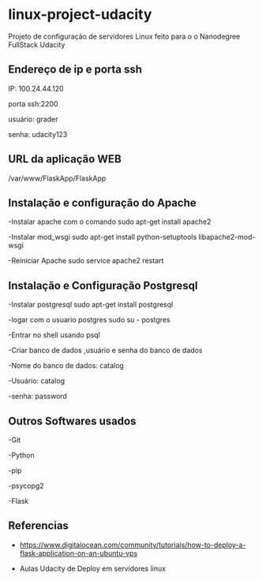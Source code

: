 # linux-project-udacity
Projeto de configuração de servidores Linux feito para o o Nanodegree FullStack Udacity

## Endereço de ip e porta ssh
IP: 100.24.44.120

porta ssh:2200

usuário: grader

senha: udacity123


## URL da aplicação WEB
/var/www/FlaskApp/FlaskApp

## Instalação e configuração do Apache
-Instalar apache com o comando sudo apt-get install apache2

-Instalar mod_wsgi sudo apt-get install python-setuptools libapache2-mod-wsgi

-Reiniciar Apache sudo service apache2 restart

## Instalação e Configuração Postgresql
-Instalar postgresql sudo apt-get install postgresql

-logar com o usuario postgres sudo su - postgres

-Entrar no shell usando psql

-Criar banco de dados ,usuário e senha do banco de dados

-Nome do banco de dados: catalog

-Usuário: catalog

-senha: password

## Outros Softwares usados
-Git

-Python

-pip

-psycopg2

-Flask

## Referencias
- https://www.digitalocean.com/community/tutorials/how-to-deploy-a-flask-application-on-an-ubuntu-vps

- Aulas Udacity de Deploy em servidores linux
